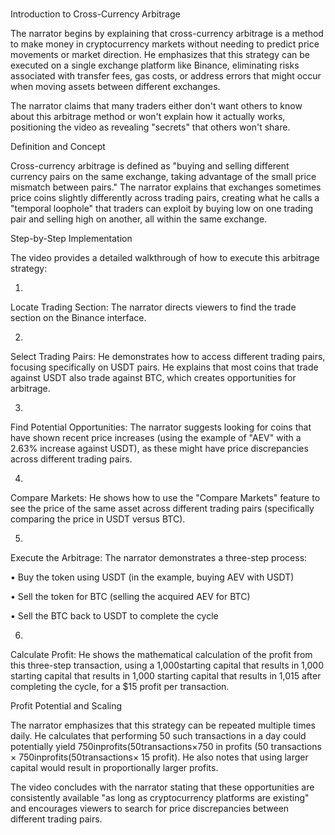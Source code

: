 #
Introduction to Cross-Currency Arbitrage

The narrator begins by explaining that cross-currency arbitrage is a method to make money in cryptocurrency markets without needing to predict price movements or market direction. He emphasizes that this strategy can be executed on a single exchange platform like Binance, eliminating risks associated with transfer fees, gas costs, or address errors that might occur when moving assets between different exchanges.

The narrator claims that many traders either don't want others to know about this arbitrage method or won't explain how it actually works, positioning the video as revealing "secrets" that others won't share.

Definition and Concept

Cross-currency arbitrage is defined as "buying and selling different currency pairs on the same exchange, taking advantage of the small price mismatch between pairs." The narrator explains that exchanges sometimes price coins slightly differently across trading pairs, creating what he calls a "temporal loophole" that traders can exploit by buying low on one trading pair and selling high on another, all within the same exchange.

Step-by-Step Implementation

The video provides a detailed walkthrough of how to execute this arbitrage strategy:

1.
Locate Trading Section: The narrator directs viewers to find the trade section on the Binance interface.

2.
Select Trading Pairs: He demonstrates how to access different trading pairs, focusing specifically on USDT pairs. He explains that most coins that trade against USDT also trade against BTC, which creates opportunities for arbitrage.

3.
Find Potential Opportunities: The narrator suggests looking for coins that have shown recent price increases (using the example of "AEV" with a 2.63% increase against USDT), as these might have price discrepancies across different trading pairs.

4.
Compare Markets: He shows how to use the "Compare Markets" feature to see the price of the same asset across different trading pairs (specifically comparing the price in USDT versus BTC).

5.
Execute the Arbitrage: The narrator demonstrates a three-step process:

•
Buy the token using USDT (in the example, buying AEV with USDT)

•
Sell the token for BTC (selling the acquired AEV for BTC)

•
Sell the BTC back to USDT to complete the cycle



6.
Calculate Profit: He shows the mathematical calculation of the profit from this three-step transaction, using a 1,000starting capital that results in 1,000 starting capital that results in 
1,000 starting capital that results in
1,015 after completing the cycle, for a $15 profit per transaction.

Profit Potential and Scaling

The narrator emphasizes that this strategy can be repeated multiple times daily. He calculates that performing 50 such transactions in a day could potentially yield 750inprofits(50transactions×750 in profits (50 transactions × 
750inprofits(50transactions×
15 profit). He also notes that using larger capital would result in proportionally larger profits.

The video concludes with the narrator stating that these opportunities are consistently available "as long as cryptocurrency platforms are existing" and encourages viewers to search for price discrepancies between different trading pairs.


